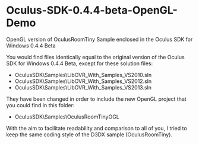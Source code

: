Oculus-SDK-0.4.4-beta-OpenGL-Demo
=================================

OpenGL version of OculusRoomTiny Sample enclosed in the Oculus SDK for Windows 0.4.4 Beta

You would find files identically equal to the original version of the Oculus SDK for Windows 0.4.4 Beta, 
except for these solution files:
- OculusSDK\Samples\LibOVR_With_Samples_VS2010.sln
- OculusSDK\Samples\LibOVR_With_Samples_VS2012.sln
- OculusSDK\Samples\LibOVR_With_Samples_VS2013.sln

They have been changed in order to include the new OpenGL project that you could find in this folder: 
- OculusSDK\Samples\OculusRoomTinyOGL

With the aim to facilitate readability and comparison to all of you, I tried to keep the same coding style of the D3DX sample (OculusRoomTiny).
